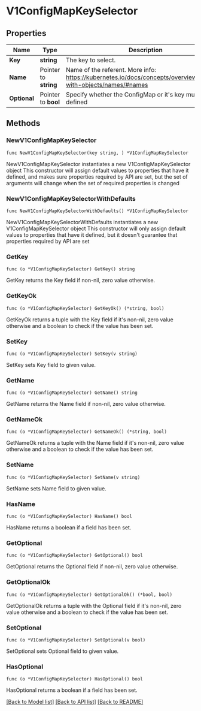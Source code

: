 # V1ConfigMapKeySelector

## Properties

Name | Type | Description | Notes
------------ | ------------- | ------------- | -------------
**Key** | **string** | The key to select. | 
**Name** | Pointer to **string** | Name of the referent. More info: https://kubernetes.io/docs/concepts/overview/working-with-objects/names/#names | [optional] 
**Optional** | Pointer to **bool** | Specify whether the ConfigMap or it&#39;s key must be defined | [optional] 

## Methods

### NewV1ConfigMapKeySelector

`func NewV1ConfigMapKeySelector(key string, ) *V1ConfigMapKeySelector`

NewV1ConfigMapKeySelector instantiates a new V1ConfigMapKeySelector object
This constructor will assign default values to properties that have it defined,
and makes sure properties required by API are set, but the set of arguments
will change when the set of required properties is changed

### NewV1ConfigMapKeySelectorWithDefaults

`func NewV1ConfigMapKeySelectorWithDefaults() *V1ConfigMapKeySelector`

NewV1ConfigMapKeySelectorWithDefaults instantiates a new V1ConfigMapKeySelector object
This constructor will only assign default values to properties that have it defined,
but it doesn't guarantee that properties required by API are set

### GetKey

`func (o *V1ConfigMapKeySelector) GetKey() string`

GetKey returns the Key field if non-nil, zero value otherwise.

### GetKeyOk

`func (o *V1ConfigMapKeySelector) GetKeyOk() (*string, bool)`

GetKeyOk returns a tuple with the Key field if it's non-nil, zero value otherwise
and a boolean to check if the value has been set.

### SetKey

`func (o *V1ConfigMapKeySelector) SetKey(v string)`

SetKey sets Key field to given value.


### GetName

`func (o *V1ConfigMapKeySelector) GetName() string`

GetName returns the Name field if non-nil, zero value otherwise.

### GetNameOk

`func (o *V1ConfigMapKeySelector) GetNameOk() (*string, bool)`

GetNameOk returns a tuple with the Name field if it's non-nil, zero value otherwise
and a boolean to check if the value has been set.

### SetName

`func (o *V1ConfigMapKeySelector) SetName(v string)`

SetName sets Name field to given value.

### HasName

`func (o *V1ConfigMapKeySelector) HasName() bool`

HasName returns a boolean if a field has been set.

### GetOptional

`func (o *V1ConfigMapKeySelector) GetOptional() bool`

GetOptional returns the Optional field if non-nil, zero value otherwise.

### GetOptionalOk

`func (o *V1ConfigMapKeySelector) GetOptionalOk() (*bool, bool)`

GetOptionalOk returns a tuple with the Optional field if it's non-nil, zero value otherwise
and a boolean to check if the value has been set.

### SetOptional

`func (o *V1ConfigMapKeySelector) SetOptional(v bool)`

SetOptional sets Optional field to given value.

### HasOptional

`func (o *V1ConfigMapKeySelector) HasOptional() bool`

HasOptional returns a boolean if a field has been set.


[[Back to Model list]](../README.md#documentation-for-models) [[Back to API list]](../README.md#documentation-for-api-endpoints) [[Back to README]](../README.md)


